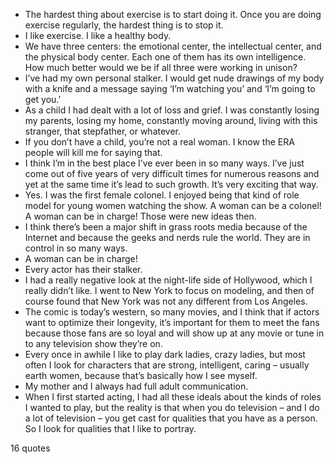  - The hardest thing about exercise is to start doing it. Once you are doing exercise regularly, the hardest thing is to stop it.
 - I like exercise. I like a healthy body.
 - We have three centers: the emotional center, the intellectual center, and the physical body center. Each one of them has its own intelligence. How much better would we be if all three were working in unison?
 - I’ve had my own personal stalker. I would get nude drawings of my body with a knife and a message saying ‘I’m watching you’ and ‘I’m going to get you.’
 - As a child I had dealt with a lot of loss and grief. I was constantly losing my parents, losing my home, constantly moving around, living with this stranger, that stepfather, or whatever.
 - If you don’t have a child, you’re not a real woman. I know the ERA people will kill me for saying that.
 - I think I’m in the best place I’ve ever been in so many ways. I’ve just come out of five years of very difficult times for numerous reasons and yet at the same time it’s lead to such growth. It’s very exciting that way.
 - Yes. I was the first female colonel. I enjoyed being that kind of role model for young women watching the show. A woman can be a colonel! A woman can be in charge! Those were new ideas then.
 - I think there’s been a major shift in grass roots media because of the Internet and because the geeks and nerds rule the world. They are in control in so many ways.
 - A woman can be in charge!
 - Every actor has their stalker.
 - I had a really negative look at the night-life side of Hollywood, which I really didn’t like. I went to New York to focus on modeling, and then of course found that New York was not any different from Los Angeles.
 - The comic is today’s western, so many movies, and I think that if actors want to optimize their longevity, it’s important for them to meet the fans because those fans are so loyal and will show up at any movie or tune in to any television show they’re on.
 - Every once in awhile I like to play dark ladies, crazy ladies, but most often I look for characters that are strong, intelligent, caring – usually earth women, because that’s basically how I see myself.
 - My mother and I always had full adult communication.
 - When I first started acting, I had all these ideals about the kinds of roles I wanted to play, but the reality is that when you do television – and I do a lot of television – you get cast for qualities that you have as a person. So I look for qualities that I like to portray.

16 quotes